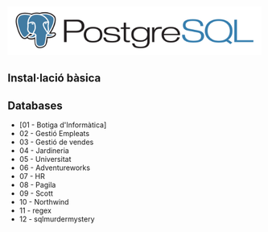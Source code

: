 ![PostreSQL Logo](../../../assets/postgresql-horizontal.svg) 
---
## Instal·lació bàsica
## Databases
* [01 - Botiga d'Informàtica]
* 02 - Gestió Empleats
* 03 - Gestió de vendes
* 04 - Jardineria
* 05 - Universitat
* 06 - Adventureworks
* 07 - HR
* 08 - Pagila
* 09 - Scott
* 10 - Northwind
* 11 - regex
* 12 - sqlmurdermystery